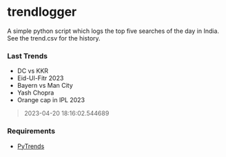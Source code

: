 # trendlogger
A simple python script which logs the top five searches of the day in India.<br>See the trend.csv for the history.<br>

<!-- Last Trends -->
### Last Trends
* DC vs KKR
* Eid-Ul-Fitr 2023
* Bayern vs Man City
* Yash Chopra
* Orange cap in IPL 2023
> 2023-04-20 18:16:02.544689

<!-- Requirements -->
### Requirements
* [PyTrends](https://github.com/dreyco676/pytrends)
